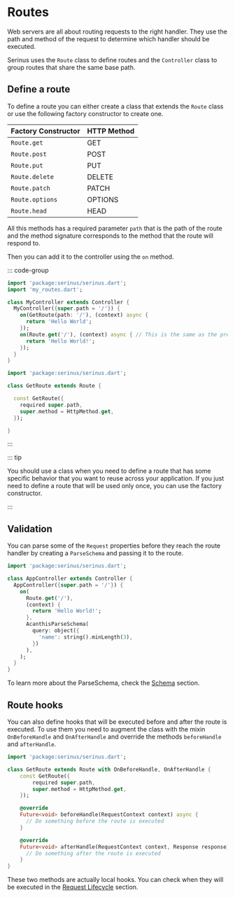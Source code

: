 # Routes

Web servers are all about routing requests to the right handler. They use the path and method of the request to determine which handler should be executed.

Serinus uses the `Route` class to define routes and the `Controller` class to group routes that share the same base path.

## Define a route

To define a route you can either create a class that extends the `Route` class or use the following factory constructor to create one.

| Factory Constructor | HTTP Method |
| --- | --- |
| `Route.get` | GET |
| `Route.post` | POST |
| `Route.put` | PUT |
| `Route.delete` | DELETE |
| `Route.patch` | PATCH |
| `Route.options` | OPTIONS |
| `Route.head` | HEAD |

All this methods has a required parameter `path` that is the path of the route and the method signature corresponds to the method that the route will respond to.

Then you can add it to the controller using the `on` method.

::: code-group

```dart [my_controller.dart]
import 'package:serinus/serinus.dart';
import 'my_routes.dart';

class MyController extends Controller {
  MyController({super.path = '/'}) {
    on(GetRoute(path: '/'), (context) async {
      return 'Hello World';
    });
    on(Route.get('/'), (context) async { // This is the same as the previous route
      return 'Hello World!';
    });
  }
}
```

```dart [my_routes.dart]
import 'package:serinus/serinus.dart';

class GetRoute extends Route {

  const GetRoute({
    required super.path, 
    super.method = HttpMethod.get,
  });

}
```

:::

::: tip

You should use a class when you need to define a route that has some specific behavior that you want to reuse across your application. If you just need to define a route that will be used only once, you can use the factory constructor.

:::

## Validation

You can parse some of the `Request` properties before they reach the route handler by creating a `ParseSchema` and passing it to the route.

```dart
import 'package:serinus/serinus.dart';

class AppController extends Controller {
  AppController({super.path = '/'}) {
    on(
      Route.get('/'), 
      (context) {
        return 'Hello World!';
      },
      AcanthisParseSchema(
        query: object({
          'name': string().minLength(3),
        })
      ),
    );
  }
}
```

To learn more about the ParseSchema, check the [Schema](/validation/schema) section.

## Route hooks

You can also define hooks that will be executed before and after the route is executed. To use them you need to augment the class with the mixin `OnBeforeHandle` and `OnAfterHandle` and override the methods `beforeHandle` and `afterHandle`.

```dart
import 'package:serinus/serinus.dart';

class GetRoute extends Route with OnBeforeHandle, OnAfterHandle {
    const GetRoute({
        required super.path, 
        super.method = HttpMethod.get,
    });

    @override
    Future<void> beforeHandle(RequestContext context) async {
      // Do something before the route is executed
    }

    @override
    Future<void> afterHandle(RequestContext context, Response response) async {
      // Do something after the route is executed
    }
}
```

These two methods are actually local hooks. You can check when they will be executed in the [Request Lifecycle](/foundations/request_lifecycle) section.
